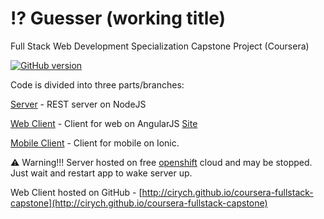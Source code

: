 # :interrobang: Guesser (working title)
Full Stack Web Development Specialization Capstone Project (Coursera)

[![GitHub version](https://badge.fury.io/gh/Cirych%2Fcoursera-fullstack-capstone.svg)](https://badge.fury.io/gh/Cirych%2Fcoursera-fullstack-capstone)

Code is divided into three parts/branches:

[Server](https://github.com/Cirych/coursera-fullstack-capstone/tree/server) - REST server on NodeJS


[Web Client](https://github.com/Cirych/coursera-fullstack-capstone/tree/web) - Client for web on AngularJS [Site](http://cirych.github.io/coursera-fullstack-capstone)


[Mobile Client](https://github.com/Cirych/coursera-fullstack-capstone/tree/ionic) - Client for mobile on Ionic.

:warning: Warning!!! Server hosted on free [openshift](https://www.openshift.com/) cloud and may be stopped. Just wait and restart app to wake server up.


Web Client hosted on GitHub - [http://cirych.github.io/coursera-fullstack-capstone](http://cirych.github.io/coursera-fullstack-capstone)
